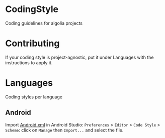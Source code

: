# CodingStyle
Coding guidelines for algolia projects

# Contributing
If your coding style is project-agnostic, put it under Languages with the instructions to apply it.

# Languages
Coding styles per language

## Android
Import [Android.xml](./Android.xml) in Android Studio: `Preferences` > `Editor` > `Code Style` > `Scheme`: click on `Manage` then `Import...` and select the file.
